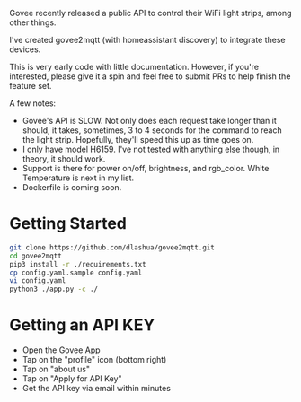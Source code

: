 
Govee recently released a public API to control their WiFi light strips, among other things.

I've created govee2mqtt (with homeassistant discovery) to integrate these devices.

This is very early code with little documentation. However, if you're interested, please give it a spin and feel free to submit PRs to help finish the feature set.

A few notes:
* Govee's API is SLOW. Not only does each request take longer than it should, it takes, sometimes, 3 to 4 seconds for the command to reach the light strip. Hopefully, they'll speed this up as time goes on.
* I only have model H6159. I've not tested with anything else though, in theory, it should work.
* Support is there for power on/off, brightness, and rgb_color. White Temperature is next in my list.
* Dockerfile is coming soon.

# Getting Started

```bash
git clone https://github.com/dlashua/govee2mqtt.git
cd govee2mqtt
pip3 install -r ./requirements.txt
cp config.yaml.sample config.yaml
vi config.yaml
python3 ./app.py -c ./
```

# Getting an API KEY
* Open the Govee App
* Tap on the "profile" icon (bottom right)
* Tap on "about us"
* Tap on "Apply for API Key"
* Get the API key via email within minutes
